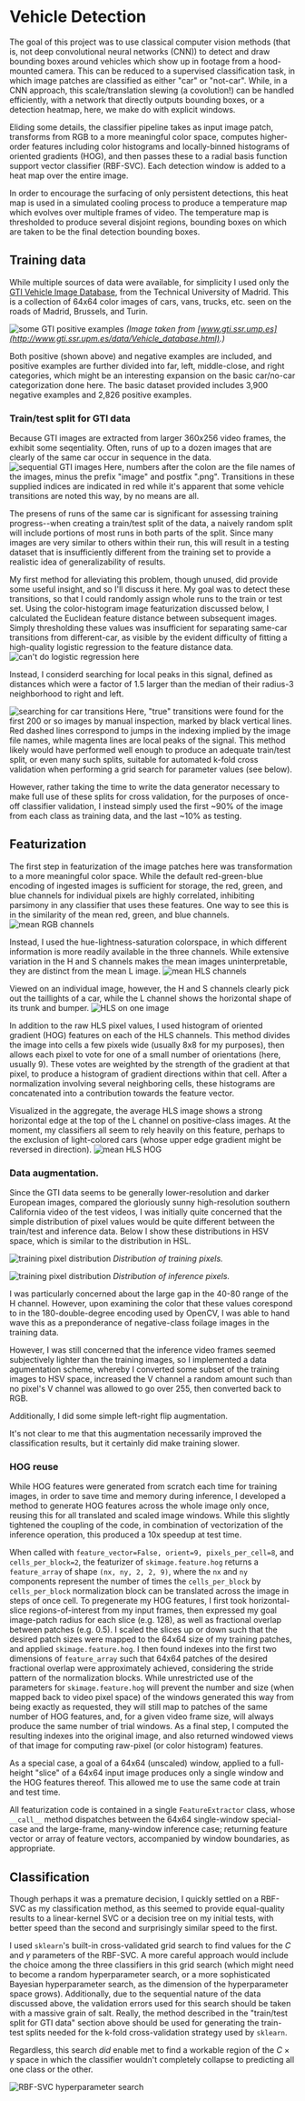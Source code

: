 # Vehicle Detection

The goal of this project was to use classical computer vision methods (that is, not deep convolutional neural networks (CNN)) to detect and draw bounding boxes around vehicles which show up in footage from a hood-mounted camera. This can be reduced to a supervised classification task, in which image patches are classified as either "car" or "not-car". While, in a CNN approach, this scale/translation slewing (a covolution!) can be handled efficiently, with a network that directly outputs bounding boxes, or a detection heatmap, here, we make do with explicit windows.

Eliding some details, the classifier pipeline takes as input image patch, transforms from RGB to a more meaningful color space, computes higher-order features including color histograms and locally-binned histograms of oriented gradients (HOG), and then passes these to a radial basis function support vector classifier (RBF-SVC). Each detection window is added to a heat map over the entire image.

In order to encourage the surfacing of only persistent detections, this heat map is used in a simulated cooling process to produce a temperature map which evolves over multiple frames of video. The temperature map is thresholded to produce several disjoint regions, bounding boxes on which are taken to be the final detection bounding boxes.

## Training data

While multiple sources of data were available, for simplicity I used only the [GTI Vehicle Image Database](http://www.gti.ssr.upm.es/data/Vehicle_database.html), from the Technical University of Madrid. This is a collection of 64x64 color images of cars, vans, trucks, etc. seen on the roads of Madrid, Brussels, and Turin.

![some GTI positive examples](VehicleDatabase.png)
*(Image taken from [www.gti.ssr.ump.es](http://www.gti.ssr.upm.es/data/Vehicle_database.html).)*

Both positive (shown above) and negative examples are included, and positive examples are further divided into far, left, middle-close, and right categories, which might be an interesting expansion on the basic car/no-car categorization done here. The basic dataset provided includes 3,900 negative examples and 2,826 positive examples.

### Train/test split for GTI data
Because GTI images are extracted from larger 360x256 video frames, the exhibit some seqentiality. Often, runs of up to a dozen images that are clearly of the same car occur in sequence in the data.
![sequential GTI images](sortedGTICarImages.png)
Here, numbers after the colon are the file names of the images, minus the prefix "image" and postfix ".png". Transitions in these supplied indices are indicated in red while it's apparent that some vehicle transitions are noted this way, by no means are all.

The presens of runs of the same car is significant for assessing training progress--when creating a train/test split of the data, a naively random split will include portions of most runs in both parts of the split. Since many images are very similar to others within their run, this will result in a testing dataset that is insufficiently different from the training set to provide a realistic idea of generalizability of results.

My first method for alleviating this problem, though unused, did provide some useful insight, and so I'll discuss it here. My goal was to detect these transitions, so that I could randomly assign whole runs to the train or test set. Using the color-histogram image featurization discussed below, I calculated the Euclidean feature distance between subsequent images. Simply thresholding these values was insufficient for separating same-car transitions from different-car, as visible by the evident difficulty of fitting a high-quality logistic regression to the feature distance data.
![can't do logistic regression here](logisticRegressionHard.png)

Instead, I considerd searching for local peaks in this signal, defined as distances which were a factor of 1.5 larger than the median of their radius-3 neighborhood to right and left.

![searching for car transitions](carTransitions.png)
Here, "true" transitions were found for the first 200 or so images by manual inspection, marked by black vertical lines. Red dashed lines correspond to jumps in the indexing implied by the image file names, while magenta lines are local peaks of the signal. This method likely would have performed well enough to produce an adequate train/test split, or even many such splits, suitable for automated k-fold cross validation when performing a grid search for parameter values (see below).

However, rather taking the time to write the data generator necessary to make full use of these splits for cross validation, for the purposes of once-off classifier validation, I instead simply used the first ~90% of the image from each class as training data, and the last ~10% as testing.


## Featurization
The first step in featurization of the image patches here was transformation to a more meaningful color space. While the default red-green-blue encoding of ingested images is sufficient for storage, the red, green, and blue channels for individual pixels are highly correlated, inhibiting parsimony in any classifier that uses these features. One way to see this is in the similarity of the mean red, green, and blue channels.
![mean RGB channels](meanCarImage.png)

Instead, I used the hue-lightness-saturation colorspace, in which different information is more readily available in the three channels. While extensive variation in the H and S channels makes the mean images uninterpretable, they are distinct from the mean L image.
![mean HLS channels](car.png)

Viewed on an individual image, however, the H and S channels  clearly pick out the taillights of a car, while the L channel shows the horizontal shape of its trunk and bumper.
![HLS on one image](sampleChannels.png)

In addition to the raw HLS pixel values, I used histogram of oriented gradient (HOG) features on each of the HLS channels. This method divides the image into cells a few pixels wide (usually 8x8 for my purposes), then allows each pixel to vote for one of a small number of orientations (here, usually 9). These votes are weighted by the strength of the gradient at that pixel, to produce a histogram of gradient directions within that cell. After a normalization involving several neighboring cells, these histograms are concatenated into a contribution towards the feature vector.

Visualized in the aggregate, the average HLS image shows a strong horizontal edge at the top of the L channel on positive-class images. At the moment, my classifiers all seem to rely heavily on this feature, perhaps to the exclusion of light-colored cars (whose upper edge gradient might be reversed in direction).
![mean HLS HOG](car%20HOG.png)


### Data augmentation.
Since the GTI data seems to be generally lower-resolution and darker European images, compared the gloriously sunny high-resolution southern California video of the test videos, I was initially quite concerned that the simple distribution of pixel values would be quite different between the train/test and inference data. Below I show these distributions in HSV space, which is similar to the distribution in HSL.

![training pixel distribution](distTrain.png)
*Distribution of training pixels.*

![training pixel distribution](distTest.png)
*Distribution of inference pixels.*

I was particularly concerned about the large gap in the 40-80 range of the H channel. However, upon examining the color that these values corespond to in the 180-double-degree encoding used by OpenCV, I was able to hand wave this as a preponderance of negative-class foilage images in the training data.

However, I was still concerned that the inference video frames seemed subjectively lighter than the training images, so I implemented a data agumentation scheme, whereby I converted some subset of the training images to HSV space, increased the V channel a random amount such than no pixel's V channel was allowed to go over 255, then converted back to RGB.

Additionally, I did some simple left-right flip augmentation.

It's not clear to me that this augmentation necessarily improved the classification results, but it certainly did make training slower.


### HOG reuse
While HOG features were generated from scratch each time for training images, in order to save time and memory during inference, I developed a method to generate HOG features across the whole image only once, reusing this for all translated and scaled image windows. While this slightly tightened the coupling of the code, in combination of vectorization of the inference operation, this produced a 10x speedup at test time.

When called with `feature_vector=False, orient=9, pixels_per_cell=8`, and `cells_per_block=2`, the featurizer of `skimage.feature.hog` returns a `feature_array` of shape `(nx, ny, 2, 2, 9)`, where the `nx` and `ny` components represent the number of times the `cells_per_block` by `cells_per_block` normalization block can be translated across the image in steps of once cell. To pregenerate my HOG features, I first took horizontal-slice regions-of-interest from my input frames, then expressed my goal image-patch radius for each slice (e.g. 128), as well as fractional overlap between patches (e.g. 0.5). I scaled the slices up or down such that the desired patch sizes were mapped to the 64x64 size of my training patches, and applied `skimage.feature.hog`. I then found indexes into the first two dimensions of `feature_array` such that 64x64 patches of the desired fractional overlap were approximately achieved, considering the stride pattern of the normalization blocks. While unrestricted use of the parameters for `skimage.feature.hog` will prevent the number and size (when mapped back to video pixel space) of the windows generated this way from being exactly as requested, they will still map to patches of the same number of HOG features, and, for a given video frame size, will always produce the same number of trial windows. As a final step, I computed the resulting indexes into the original image, and also returned windowed views of that image for computing raw-pixel (or color histogram) features.

As a special case, a goal of a 64x64 (unscaled) window, applied to a full-height "slice" of a 64x64 input image produces only a single window and the HOG features thereof. This allowed me to use the same code at train and test time.

All featurization code is contained in a single `FeatureExtractor` class, whose `__call__` method dispatches between the 64x64 single-window special-case and the large-frame, many-window inference case; returning feature vector or array of feature vectors, accompanied by window boundaries, as appropriate.



## Classification
Though perhaps it was a premature decision, I quickly settled on a RBF-SVC as my classification method, as this seemed to provide equal-quality results to a linear-kernel SVC or a decision tree on my initial tests, with better speed than the second and surprisingly similar speed to the first.

I used `sklearn`'s built-in cross-validated grid search to find values for the $C$ and $\gamma$ parameters of the RBF-SVC. A more careful approach would include the choice among the three classifiers in this grid search (which might need to become a random hyperparameter search, or a more sophisticated Bayesian hyperparameter search, as the dimension of the hyperparameter space grows). Additionally, due to the sequential nature of the data discussed above, the validation errors used for this search should be taken with a massive grain of salt. Really, the method described in the "train/test split for GTI data" section above should be used for generating the train-test splits needed for the k-fold cross-validation strategy used by `sklearn`.

Regardless, this search *did* enable met to find a workable region of the $C\times\gamma$ space in which the classifier wouldn't completely collapse to predicting all one class or the other.

![RBF-SVC hyperparameter search](hyperparameterSearch.png)
